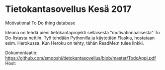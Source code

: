 # Tietokantasovellus Kesä 2017
Motivational To Do thing database

Ideana on tehdä pieni tietokantaprojekti sellaisesta "motivationaalisesta" To Do-listasta nettiin. Työ tehdään Pythonilla ja käytetään Flaskia, hostataan esim. Herokussa. Kun Heroku on tehty, tähän ReadMe:n tulee linkki.

Dokumentaatio: https://github.com/smooshi/tietokantasovellus/blob/master/TodoAppi.pdf
Host:
